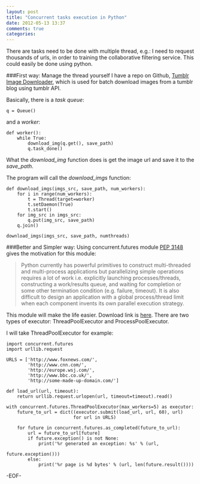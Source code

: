 ```yaml
---
layout: post
title: "Concurrent tasks execution in Python"
date: 2012-05-13 13:37
comments: true
categories: 
---
```

There are tasks need to be done with multiple thread, e.g.: I need to request thousands of urls, in order to training the collaborative filtering service. This could easily be done using python.

###First way: Manage the thread yourself
I have a repo on Github, [Tumblr Image Downloader](https://github.com/GoSteven/tumblrimgdownloader/blob/master/imgdl.py), which is used for batch download images from a tumblr blog using tumblr API.

Basically, there is a *task queue*:

    q = Queue()
 
and a *worker*:

    def worker():
        while True:
            download_img(q.get(), save_path)
            q.task_done()

What the *download_img* function does is get the image url and save it to the *save_path*. 
            
The program will call the *download_imgs* function:
    
    def download_imgs(imgs_src, save_path, num_workers):
        for i in range(num_workers):
            t = Thread(target=worker)
            t.setDaemon(True)
            t.start()
        for img_src in imgs_src:
            q.put(img_src, save_path)
        q.join()
        
    download_imgs(imgs_src, save_path, numthreads)
    
###Better and Simpler way: Using concurrent.futures module
[PEP 3148](http://www.python.org/dev/peps/pep-3148/) gives the motivation for this module:
>Python currently has powerful primitives to construct multi-threaded and multi-process applications but parallelizing simple operations requires a lot of work i.e. explicitly launching processes/threads, constructing a work/results queue, and waiting for completion or some other termination condition (e.g. failure, timeout). It is also difficult to design an application with a global process/thread limit when each component invents its own parallel execution strategy.

This module will make the life easier. Download link is [here](http://pypi.python.org/pypi/futures). There are two types of executor: ThreadPoolExecutor and ProcessPoolExecutor.

I will take ThreadPoolExecutor for example:

    import concurrent.futures
    import urllib.request

    URLS = ['http://www.foxnews.com/',
            'http://www.cnn.com/',
            'http://europe.wsj.com/',
            'http://www.bbc.co.uk/',
            'http://some-made-up-domain.com/']

    def load_url(url, timeout):
        return urllib.request.urlopen(url, timeout=timeout).read()

    with concurrent.futures.ThreadPoolExecutor(max_workers=5) as executor:
        future_to_url = dict((executor.submit(load_url, url, 60), url)
                             for url in URLS)

        for future in concurrent.futures.as_completed(future_to_url):
            url = future_to_url[future]
            if future.exception() is not None:
                print('%r generated an exception: %s' % (url,
                                                         future.exception()))
            else:
                print('%r page is %d bytes' % (url, len(future.result())))
        
-EOF-
